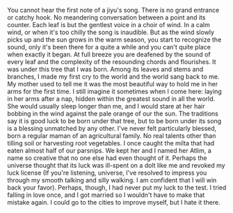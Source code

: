   You cannot hear the first note of a jiyu's song. There is no grand entrance or catchy hook. No meandering conversation between a point and its counter. Each leaf is but the gentlest voice in a choir of wind. In a calm wind, or when it's too chilly the song is inaudible. But as the wind slowly picks up and the sun grows in the warm season, you start to recognize the sound, only it's been there for a quite a while and you can't quite place when exactly it began. At full breeze you are deafened by the sound of every leaf and the complexity of the resounding chords and flourishes.
  It was under this tree that I was born. Among its leaves and stems and branches, I made my first cry to the world and the world sang back to me. My mother used to tell me it was the most beautiful way to hold me in her arms for the first time. I still imagine it sometimes when I come here: laying in her arms after a nap, hidden within the greatest sound in all the world. She would usually sleep longer than me, and I would stare at her hair bobbing in the wind against the pale orange of our the sun.
  The traditions say it is good luck to be born under that tree, but to be born under its song is a blessing unmatched by any other. I've never felt particularly blessed, born a regular maman of an agricultural family. No real talents other than tilling soil or harvesting root vegetables. I once caught the milta that had eaten almost half of our parsnips. We kept her and I named her Atlim, a name so creative that no one else had even thought of it. Perhaps the universe thought that its luck was ill-spent on a dolt like me and revoked my luck license (If you're listening, universe, I've resolved to impress you through my smooth talking and silly walking. I am confident that I will win back your favor).
  Perhaps, though, I had never put my luck to the test. I tried falling in love once, and I got married so I wouldn't have to make that mistake again. I could go to the cities to improve myself, but I hate it there.
